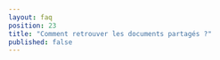 ```yaml
---
layout: faq
position: 23
title: "Comment retrouver les documents partagés ?"
published: false
---
```


